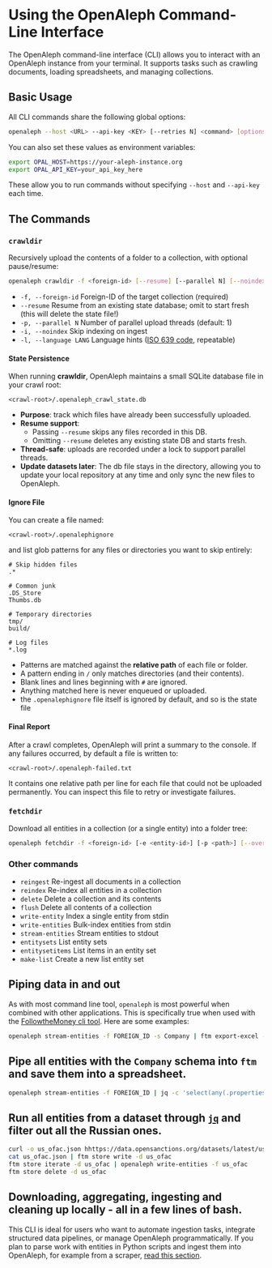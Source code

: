 # Using the OpenAleph Command-Line Interface

The OpenAleph command-line interface (CLI) allows you to interact with an OpenAleph instance from your terminal. It supports tasks such as crawling documents, loading spreadsheets, and managing collections.

## Basic Usage

All CLI commands share the following global options:

```bash
openaleph --host <URL> --api-key <KEY> [--retries N] <command> [options]
```

You can also set these values as environment variables:

```bash
export OPAL_HOST=https://your-aleph-instance.org
export OPAL_API_KEY=your_api_key_here
```

These allow you to run commands without specifying `--host` and `--api-key` each time.

## The Commands
### `crawldir`

Recursively upload the contents of a folder to a collection, with optional pause/resume:

```bash
openaleph crawldir -f <foreign-id> [--resume] [--parallel N] [--noindex] [-l LANG] <path>
```

- `-f, --foreign-id`    Foreign-ID of the target collection (required)
- `--resume`            Resume from an existing state database; omit to start fresh (this will delete the state file!)
- `-p, --parallel N`    Number of parallel upload threads (default: 1)
- `-i, --noindex`       Skip indexing on ingest
- `-l, --language LANG` Language hints ([ISO 639 code](https://en.wikipedia.org/wiki/List_of_ISO_639_language_codes), repeatable)

#### State Persistence

When running **crawldir**, OpenAleph maintains a small SQLite database file in your crawl root:

```
<crawl-root>/.openaleph_crawl_state.db
```

- **Purpose**: track which files have already been successfully uploaded.
- **Resume support**:
  - Passing `--resume` skips any files recorded in this DB.
  - Omitting `--resume` deletes any existing state DB and starts fresh.
- **Thread-safe**: uploads are recorded under a lock to support parallel threads.
- **Update datasets later**: The db file stays in the directory, allowing you to update your local repository at any time and only sync the new files to OpenAleph.

#### Ignore File

You can create a file named:

```
<crawl-root>/.openalephignore
```

and list glob patterns for any files or directories you want to skip entirely:

```text
# Skip hidden files
.*

# Common junk
.DS_Store
Thumbs.db

# Temporary directories
tmp/
build/

# Log files
*.log
```

- Patterns are matched against the **relative path** of each file or folder.
- A pattern ending in `/` only matches directories (and their contents).
- Blank lines and lines beginning with `#` are ignored.
- Anything matched here is never enqueued or uploaded.
- the `.openalephignore` file itself is ignored by default, and so is the state file

#### Final Report

After a crawl completes, OpenAleph will print a summary to the console. If any failures occurred, by default a file is written to:

`<crawl-root>/.openaleph-failed.txt`

It contains one relative path per line for each file that could not be uploaded permanently. You can inspect this file to retry or investigate failures.

### `fetchdir`

Download all entities in a collection (or a single entity) into a folder tree:

```bash
openaleph fetchdir -f <foreign-id> [-e <entity-id>] [-p <path>] [--overwrite]
```

### Other commands

- `reingest`         Re-ingest all documents in a collection
- `reindex`          Re-index all entities in a collection
- `delete`           Delete a collection and its contents
- `flush`            Delete all contents of a collection
- `write-entity`     Index a single entity from stdin
- `write-entities`   Bulk-index entities from stdin
- `stream-entities`  Stream entities to stdout
- `entitysets`       List entity sets
- `entitysetitems`   List items in an entity set
- `make-list`        Create a new list entity set

## Piping data in and out

As with most command line tool, `openaleph` is most powerful when combined with other applications. This is specifically true when used with the [FollowtheMoney cli tool](https://followthemoney.tech/docs/cli/). Here are some examples:

```bash
openaleph stream-entities -f FOREIGN_ID -s Company | ftm export-excel -o entities.xlsx
```
Pipe all entities with the `Company` schema into `ftm` and save them into a spreadsheet.
---
```bash
openaleph stream-entities -f FOREIGN_ID | jq -c 'select(any(.properties.jurisdiction[]?; . == "ru") or any(.properties.country[]?; . == "ru") or any(.properties.nationality[]?; . == "ru"))' > filtered_enties.ftm.json
```
Run all entities from a dataset through [`jq`](https://jqlang.org/) and filter out all the Russian ones.
---
```bash
curl -o us_ofac.json hhttps://data.opensanctions.org/datasets/latest/us_sanctions/entities.ftm.json
cat us_ofac.json | ftm store write -d us_ofac
ftm store iterate -d us_ofac | openaleph write-entities -f us_ofac
ftm store delete -d us_ofac
```
Downloading, aggregating, ingesting and cleaning up locally - all in a few lines of bash.
---

This CLI is ideal for users who want to automate ingestion tasks, integrate structured data pipelines, or manage OpenAleph programmatically. If you plan to parse work with entities in Python scripts and ingest them into OpenAleph, for example from a scraper, [read this section](python.md).
